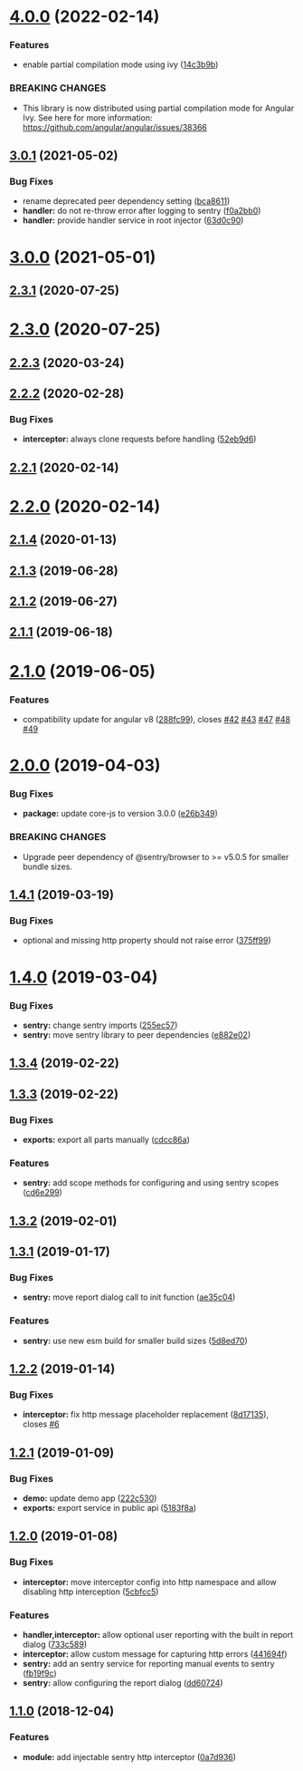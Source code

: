 # [4.0.0](https://github.com/pascaliske/ngx-sentry/compare/v3.0.1...v4.0.0) (2022-02-14)


### Features

* enable partial compilation mode using ivy ([14c3b9b](https://github.com/pascaliske/ngx-sentry/commit/14c3b9bd6425b5d9b0a65f3af4492686d441f2f9))


### BREAKING CHANGES

* This library is now distributed using partial compilation mode for Angular Ivy.
See here for more information: https://github.com/angular/angular/issues/38366



## [3.0.1](https://github.com/pascaliske/ngx-sentry/compare/v3.0.0...v3.0.1) (2021-05-02)


### Bug Fixes

* rename deprecated peer dependency setting ([bca8611](https://github.com/pascaliske/ngx-sentry/commit/bca8611ce70461ca07a571378a0b021784ab2f42))
* **handler:** do not re-throw error after logging to sentry ([f0a2bb0](https://github.com/pascaliske/ngx-sentry/commit/f0a2bb0124f980989981e4b133955c61cef65f8b))
* **handler:** provide handler service in root injector ([63d0c90](https://github.com/pascaliske/ngx-sentry/commit/63d0c9036b2d1007abea2587aded74342ed09828))



# [3.0.0](https://github.com/pascaliske/ngx-sentry/compare/v2.3.1...v3.0.0) (2021-05-01)



## [2.3.1](https://github.com/pascaliske/ngx-sentry/compare/v2.3.0...v2.3.1) (2020-07-25)



# [2.3.0](https://github.com/pascaliske/ngx-sentry/compare/v2.2.3...v2.3.0) (2020-07-25)



## [2.2.3](https://github.com/pascaliske/ngx-sentry/compare/v2.2.2...v2.2.3) (2020-03-24)



## [2.2.2](https://github.com/pascaliske/ngx-sentry/compare/v2.2.1...v2.2.2) (2020-02-28)


### Bug Fixes

* **interceptor:** always clone requests before handling ([52eb9d6](https://github.com/pascaliske/ngx-sentry/commit/52eb9d60b410ac54aa3b70b2a3d4ff76f6dbc139))



## [2.2.1](https://github.com/pascaliske/ngx-sentry/compare/v2.2.0...v2.2.1) (2020-02-14)



# [2.2.0](https://github.com/pascaliske/ngx-sentry/compare/v2.1.3...v2.2.0) (2020-02-14)



## [2.1.4](https://github.com/pascaliske/ngx-sentry/compare/v2.1.3...v2.1.4) (2020-01-13)



## [2.1.3](https://github.com/pascaliske/ngx-sentry/compare/v2.1.2...v2.1.3) (2019-06-28)



## [2.1.2](https://github.com/pascaliske/ngx-sentry/compare/v2.1.1...v2.1.2) (2019-06-27)



## [2.1.1](https://github.com/pascaliske/ngx-sentry/compare/v2.1.0...v2.1.1) (2019-06-18)



# [2.1.0](https://github.com/pascaliske/ngx-sentry/compare/v2.0.0...v2.1.0) (2019-06-05)


### Features

* compatibility update for angular v8 ([288fc99](https://github.com/pascaliske/ngx-sentry/commit/288fc99)), closes [#42](https://github.com/pascaliske/ngx-sentry/issues/42) [#43](https://github.com/pascaliske/ngx-sentry/issues/43) [#47](https://github.com/pascaliske/ngx-sentry/issues/47) [#48](https://github.com/pascaliske/ngx-sentry/issues/48) [#49](https://github.com/pascaliske/ngx-sentry/issues/49)



# [2.0.0](https://github.com/pascaliske/ngx-sentry/compare/v1.4.1...v2.0.0) (2019-04-03)


### Bug Fixes

* **package:** update core-js to version 3.0.0 ([e26b349](https://github.com/pascaliske/ngx-sentry/commit/e26b349))


### BREAKING CHANGES

* Upgrade peer dependency of @sentry/browser to >= v5.0.5 for smaller bundle sizes.



## [1.4.1](https://github.com/pascaliske/ngx-sentry/compare/v1.4.0...v1.4.1) (2019-03-19)


### Bug Fixes

* optional and missing http property should not raise error ([375ff99](https://github.com/pascaliske/ngx-sentry/commit/375ff99))



# [1.4.0](https://github.com/pascaliske/ngx-sentry/compare/v1.3.4...v1.4.0) (2019-03-04)


### Bug Fixes

* **sentry:** change sentry imports ([255ec57](https://github.com/pascaliske/ngx-sentry/commit/255ec57))
* **sentry:** move sentry library to peer dependencies ([e882e02](https://github.com/pascaliske/ngx-sentry/commit/e882e02))



## [1.3.4](https://github.com/pascaliske/ngx-sentry/compare/v1.3.3...v1.3.4) (2019-02-22)



## [1.3.3](https://github.com/pascaliske/ngx-sentry/compare/v1.3.2...v1.3.3) (2019-02-22)


### Bug Fixes

* **exports:** export all parts manually ([cdcc86a](https://github.com/pascaliske/ngx-sentry/commit/cdcc86a))


### Features

* **sentry:** add scope methods for configuring and using sentry scopes ([cd6e299](https://github.com/pascaliske/ngx-sentry/commit/cd6e299))



## [1.3.2](https://github.com/pascaliske/ngx-sentry/compare/v1.3.1...v1.3.2) (2019-02-01)



## [1.3.1](https://github.com/pascaliske/ngx-sentry/compare/v1.2.2...v1.3.1) (2019-01-17)


### Bug Fixes

* **sentry:** move report dialog call to init function ([ae35c04](https://github.com/pascaliske/ngx-sentry/commit/ae35c04))


### Features

* **sentry:** use new esm build for smaller build sizes ([5d8ed70](https://github.com/pascaliske/ngx-sentry/commit/5d8ed70))



## [1.2.2](https://github.com/pascaliske/ngx-sentry/compare/v1.2.1...v1.2.2) (2019-01-14)


### Bug Fixes

* **interceptor:** fix http message placeholder replacement ([8d17135](https://github.com/pascaliske/ngx-sentry/commit/8d17135)), closes [#6](https://github.com/pascaliske/ngx-sentry/issues/6)



## [1.2.1](https://github.com/pascaliske/ngx-sentry/compare/v1.2.0...v1.2.1) (2019-01-09)


### Bug Fixes

* **demo:** update demo app ([222c530](https://github.com/pascaliske/ngx-sentry/commit/222c530))
* **exports:** export service in public api ([5183f8a](https://github.com/pascaliske/ngx-sentry/commit/5183f8a))



## [1.2.0](https://github.com/pascaliske/ngx-sentry/compare/v1.1.0...v1.2.0) (2019-01-08)


### Bug Fixes

* **interceptor:** move interceptor config into http namespace and allow disabling http interception ([5cbfcc5](https://github.com/pascaliske/ngx-sentry/commit/5cbfcc5))


### Features

* **handler,interceptor:** allow optional user reporting with the built in report dialog ([733c589](https://github.com/pascaliske/ngx-sentry/commit/733c589))
* **interceptor:** allow custom message for capturing http errors ([441694f](https://github.com/pascaliske/ngx-sentry/commit/441694f))
* **sentry:** add an sentry service for reporting manual events to sentry ([fb19f9c](https://github.com/pascaliske/ngx-sentry/commit/fb19f9c))
* **sentry:** allow configuring the report dialog ([dd60724](https://github.com/pascaliske/ngx-sentry/commit/dd60724))



## [1.1.0](https://github.com/pascaliske/ngx-sentry/compare/v1.0.0...v1.1.0) (2018-12-04)


### Features

* **module:** add injectable sentry http interceptor ([0a7d936](https://github.com/pascaliske/ngx-sentry/commit/0a7d936))



